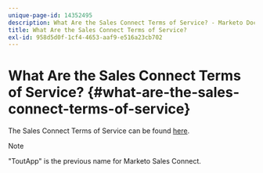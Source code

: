 ```yaml
---
unique-page-id: 14352495
description: What Are the Sales Connect Terms of Service? - Marketo Docs - Product Documentation
title: What Are the Sales Connect Terms of Service?
exl-id: 958d5d0f-1cf4-4653-aaf9-e516a23cb702
---
```

# What Are the Sales Connect Terms of Service? {#what-are-the-sales-connect-terms-of-service}

The Sales Connect Terms of Service can be found [here](https://documents.marketo.com/toutapp/terms).

>[!NOTE]
>
>"ToutApp" is the previous name for Marketo Sales Connect.
